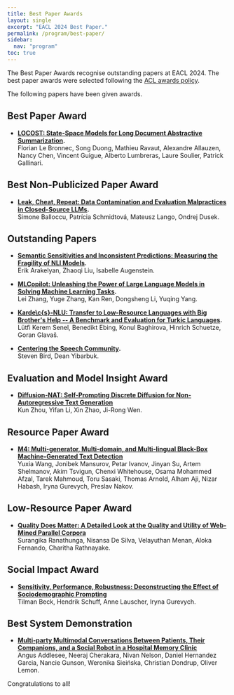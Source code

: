 ```yaml
---
title: Best Paper Awards
layout: single
excerpt: "EACL 2024 Best Paper."
permalink: /program/best-paper/
sidebar:
  nav: "program"
toc: true
---
```


The Best Paper Awards recognise outstanding papers at EACL 2024. The best paper awards were selected following the [ACL awards policy](https://www.aclweb.org/adminwiki/index.php/ACL_Conference_Awards_Policy).


The following papers have been given awards.

## Best Paper Award

- **[LOCOST: State-Space Models for Long Document Abstractive Summarization](https://aclanthology.org/2024.eacl-long.69/).**<br/>Florian Le Bronnec, Song Duong, Mathieu Ravaut, Alexandre Allauzen, Nancy Chen, Vincent Guigue, Alberto Lumbreras, Laure Soulier, Patrick Gallinari.

## Best Non-Publicized Paper Award

- **[Leak, Cheat, Repeat: Data Contamination and Evaluation Malpractices in Closed-Source LLMs](https://aclanthology.org/2024.eacl-long.5/).**<br/>Simone Balloccu, Patrícia Schmidtová, Mateusz Lango, Ondrej Dusek.

## Outstanding Papers

- **[Semantic Sensitivities and Inconsistent Predictions: Measuring the Fragility of NLI Models](https://aclanthology.org/2024.eacl-long.27/).**<br/> Erik Arakelyan, Zhaoqi Liu, Isabelle Augenstein.

- **[MLCopilot: Unleashing the Power of Large Language Models in Solving Machine Learning Tasks](https://aclanthology.org/2024.eacl-long.179/).**<br/> Lei Zhang, Yuge Zhang, Kan Ren, Dongsheng Li, Yuqing Yang.

- **[Karde\c{s}-NLU: Transfer to Low-Resource Languages with Big Brother's Help -- A Benchmark and Evaluation for Turkic Languages](https://aclanthology.org/2024.eacl-long.100/).**<br/> Lütfi Kerem Senel, Benedikt Ebing, Konul Baghirova, Hinrich Schuetze, Goran Glavaš.

- **[Centering the Speech Community](https://aclanthology.org/2024.eacl-long.50/).**<br/> Steven Bird, Dean Yibarbuk.

## Evaluation and Model Insight Award

- **[Diffusion-NAT: Self-Prompting Discrete Diffusion for Non-Autoregressive Text Generation](https://aclanthology.org/2024.eacl-long.86/)**<br/> Kun Zhou, Yifan Li, Xin Zhao, Ji-Rong Wen.

## Resource Paper Award

- **[M4: Multi-generator, Multi-domain, and Multi-lingual Black-Box Machine-Generated Text Detection](https://aclanthology.org/2024.eacl-long.83/)**<br/> Yuxia Wang, Jonibek Mansurov, Petar Ivanov, Jinyan Su, Artem Shelmanov, Akim Tsvigun, Chenxi Whitehouse, Osama Mohammed Afzal, Tarek Mahmoud, Toru Sasaki, Thomas Arnold, Alham Aji, Nizar Habash, Iryna Gurevych, Preslav Nakov.

## Low-Resource Paper Award

- **[Quality Does Matter: A Detailed Look at the Quality and Utility of Web-Mined Parallel Corpora](https://aclanthology.org/2024.eacl-long.52/)**<br/> Surangika Ranathunga, Nisansa De Silva, Velayuthan Menan, Aloka Fernando, Charitha Rathnayake.

## Social Impact Award

- **[Sensitivity, Performance, Robustness: Deconstructing the Effect of Sociodemographic Prompting](https://aclanthology.org/2024.eacl-long.159/)**<br/> Tilman Beck, Hendrik Schuff, Anne Lauscher, Iryna Gurevych.


## Best System Demonstration

- **[Multi-party Multimodal Conversations Between Patients, Their Companions, and a Social Robot in a Hospital Memory Clinic](https://aclanthology.org/2024.eacl-demo.8/)**<br/> Angus Addlesee, Neeraj Cherakara, Nivan Nelson, Daniel Hernandez Garcia, Nancie Gunson, Weronika Sieińska, Christian Dondrup, Oliver Lemon.

Congratulations to all!